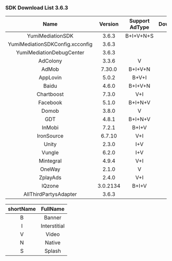 ### SDK Download List 3.6.3
 
|    Name     | Version  | Support AdType | DownloadLink | Note |
| :---------: | :------: | :------------: | :----------: | :--: |
|    YumiMediationSDK    |  3.6.3  |    B+I+V+N+S     |   [link](http://adsdk.yumimobi.com/iOS/Archived/3.6.3/YumiMediationSDK-iOS.tar.bz2)   |      |
|        YumiMediationSDKConfig.xcconfig        |  3.6.3  |                | [link](https://adsdk.yumimobi.com/iOS/Archived/YumiMediationSDKConfig.xcconfig) |      |
|    YumiMediationDebugCenter    |  3.6.3  |         |   [link](http://adsdk.yumimobi.com/iOS/Archived/3.6.3/YumiMediationDebugCenter-iOS.tar.bz2)   |      |
|    AdColony    |  3.3.6  |   V      |   [link](http://adsdk.yumimobi.com/iOS/Archived/3.6.3/YumiMediationAdColony.tar.bz2)   |      |
|    AdMob    |  7.30.0  |   B+I+V+N      |   [link](http://adsdk.yumimobi.com/iOS/Archived/3.6.3/YumiMediationAdMob.tar.bz2)   |      |
|    AppLovin    |  5.0.2  |   B+V+I      |   [link](http://adsdk.yumimobi.com/iOS/Archived/3.6.3/YumiMediationAppLovin.tar.bz2)   |      |
|    Baidu    |  4.6.0  |   B+I+V+N      |   [link](http://adsdk.yumimobi.com/iOS/Archived/3.6.3/YumiMediationBaidu.tar.bz2)   |      |
|    Chartboost    |  7.3.0  |   V+I      |   [link](http://adsdk.yumimobi.com/iOS/Archived/3.6.3/YumiMediationChartboost.tar.bz2)   |      |
|    Facebook    |  5.1.0  |   B+I+N+V      |   [link](http://adsdk.yumimobi.com/iOS/Archived/3.6.3/YumiMediationFacebook.tar.bz2)   |      |
|    Domob    |  3.8.0  |   V      |   [link](http://adsdk.yumimobi.com/iOS/Archived/3.6.3/YumiMediationDomob.tar.bz2)   |      |
|    GDT    |  4.8.1  |   B+I+N+V      |   [link](http://adsdk.yumimobi.com/iOS/Archived/3.6.3/YumiMediationGDT.tar.bz2)   |      |
|    InMobi    |  7.2.1  |   B+I+V      |   [link](http://adsdk.yumimobi.com/iOS/Archived/3.6.3/YumiMediationInMobi.tar.bz2)   |      |
|    IronSource    |  6.7.10  |   V+I      |   [link](http://adsdk.yumimobi.com/iOS/Archived/3.6.3/YumiMediationIronSource.tar.bz2)   |      |
|    Unity    |  2.3.0  |   I+V      |   [link](http://adsdk.yumimobi.com/iOS/Archived/3.6.3/YumiMediationUnity.tar.bz2)   |      |
|    Vungle    |  6.2.0  |   I+V      |   [link](http://adsdk.yumimobi.com/iOS/Archived/3.6.3/YumiMediationVungle.tar.bz2)   |      |
|    Mintegral    |  4.9.4  |   V+I      |   [link](http://adsdk.yumimobi.com/iOS/Archived/3.6.3/YumiMediationMintegral.tar.bz2)   |      |
|    OneWay    |  2.1.0  |   V      |   [link](http://adsdk.yumimobi.com/iOS/Archived/3.6.3/YumiMediationOneWay.tar.bz2)   |      |
|    ZplayAds    |  2.4.0  |   V+I      |   [link](http://adsdk.yumimobi.com/iOS/Archived/3.6.3/YumiMediationZplayAds.tar.bz2)   |      |
|    IQzone    |  3.0.2134  |   B+I+V      |   [link](http://adsdk.yumimobi.com/iOS/Archived/3.6.3/YumiMediationIQzone.tar.bz2)   |      |
|    AllThirdPartysAdapter    |  3.6.3  |         |   [link](http://adsdk.yumimobi.com/iOS/Archived/3.6.3/allThirdPartys.tar.bz2)   |      |
 
| shortName |   FullName   |
| :-------: | :----------: |
|     B     |    Banner    |
|     I     | Interstitial |
|     V     |    Video     |
|     N     |    Native    |
|     S     |    Splash    |
